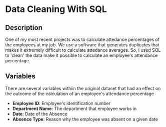 # Data Cleaning With SQL

## Description

One of my most recent projects was to calculate attedance percentages of the employees at my job. We use a software that generates duplicates that makes it extremely difficult to calculate attedance averages. So, I used SQL to 'clean' the data make it possible to calculate an employee's attendance percentage. 

## Variables

There are several variables withiin the original dataset that had an effect on the outcome of the calculation of an employee's attendance percentage

- **Employee ID**: Employee's identification number
- **Department Name**: The department that employee works in
- **Date**: Date of the Absence
- **Absence Type**: Reason why the employee was absent on a given date
